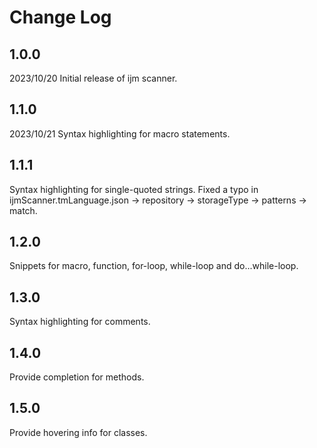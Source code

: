 # Change Log

## 1.0.0
2023/10/20
Initial release of ijm scanner.

## 1.1.0
2023/10/21
Syntax highlighting for macro statements.

## 1.1.1
Syntax highlighting for single-quoted strings.
Fixed a typo in ijmScanner.tmLanguage.json -> repository -> storageType -> patterns -> match.

## 1.2.0
Snippets for macro, function, for-loop, while-loop and do...while-loop.

## 1.3.0
Syntax highlighting for comments.

## 1.4.0
Provide completion for methods.

## 1.5.0
Provide hovering info for classes.